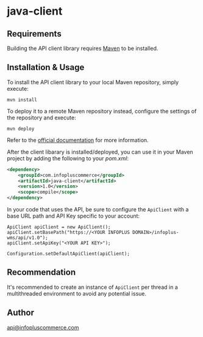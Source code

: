# java-client

## Requirements

Building the API client library requires [Maven](https://maven.apache.org/) to be installed.

## Installation & Usage

To install the API client library to your local Maven repository, simply execute:

```shell
mvn install
```

To deploy it to a remote Maven repository instead, configure the settings of the repository and execute:

```shell
mvn deploy
```

Refer to the [official documentation](https://maven.apache.org/plugins/maven-deploy-plugin/usage.html) for more information.

After the client libarary is installed/deployed, you can use it in your Maven project by adding the following to your *pom.xml*:

```xml
<dependency>
    <groupId>com.infopluscommerce</groupId>
    <artifactId>java-client</artifactId>
    <version>1.0</version>
    <scope>compile</scope>
</dependency>

```

In your code that uses the API, be sure to configure the `ApiClient` with a base URL path and API Key specific to your account:

```
ApiClient apiClient = new ApiClient();
apiClient.setBasePath("https://<YOUR INFOPLUS DOMAIN>/infoplus-wms/api/v1.0");
apiClient.setApiKey("<YOUR API KEY>");

Configuration.setDefaultApiClient(apiClient);
```

## Recommendation

It's recommended to create an instance of `ApiClient` per thread in a multithreaded environment to avoid any potential issue.

## Author

api@infopluscommerce.com


